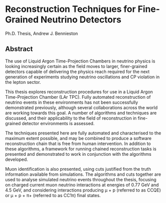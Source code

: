 Reconstruction Techniques for Fine-Grained Neutrino Detectors
=============================================================
Ph.D. Thesis, Andrew J. Bennieston

Abstract
--------
The use of Liquid Argon Time-Projection Chambers in neutrino physics is looking
increasingly certain as the field moves to larger, finer-grained detectors capable of
delivering the physics reach required for the next generation of experiments studying
neutrino oscillations and CP violation in the lepton sector.

This thesis explores reconstruction procedures for use in a Liquid Argon
Time-Projection Chamber (LAr TPC). Fully automated reconstruction of neutrino
events in these environments has not been successfully demonstrated previously,
although several collaborations across the world are working towards this goal. A
number of algorithms and techniques are discussed, and their applicability to the
field of reconstruction in fine-grained detector environments is assessed.

The techniques presented here are fully automated and characterised to the
maximum extent possible, and may be combined to produce a software reconstruction
chain that is free from human intervention. In addition to these algorithms, a
framework for running chained reconstruction tasks is presented and demonstrated
to work in conjunction with the algorithms developed.

Muon identification is also presented, using cuts justified from the truth
information available from simulations. The algorithms and cuts together are used to
analyse simulated neutrino events throughout the thesis, focusing on charged current
muon neutrino interactions at energies of 0.77 GeV and 4.5 GeV, and considering
interactions producing μ + p (referred to as CCQE) or μ + p + π+ (referred to as
CC1π) final states.
